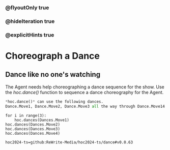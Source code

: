 ### @flyoutOnly true
### @hideIteration true
### @explicitHints true

# Choreograph a Dance

## Dance like no one's watching
The Agent needs help choreographing a dance sequence for the show. Use the *hoc.dance()* function to sequence a dance choreography for the Agent.

```python
*hoc.dance()* can use the following dances.
Dance.Move1, Dance.Move2, Dance.Move3 all the way through Dance.Move14
```

```python-template
for i in range(3):
    hoc.dances(Dances.Move1)
hoc.dances(Dances.Move2)
hoc.dances(Dances.Move3)
hoc.dances(Dances.Move4)
```

```package
hoc2024-ts=github:ReWrite-Media/hoc2024-ts/dance#v0.0.63
```